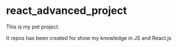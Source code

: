 # react_advanced_project

This is my pet project.

It repos has been created for show my knowledge in JS and React.js